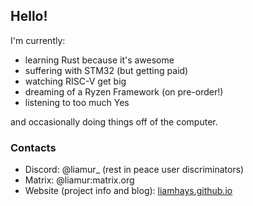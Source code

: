 ## Hello!

I'm currently:
- learning Rust because it's awesome
- suffering with STM32 (but getting paid)
- watching RISC-V get big
- dreaming of a Ryzen Framework (on pre-order!)
- listening to too much Yes

and occasionally doing things off of the computer.

### Contacts
- Discord: @liamur_ (rest in peace user discriminators)
- Matrix: @liamur:matrix.org
- Website (project info and blog): [liamhays.github.io](https://liamhays.github.io)

